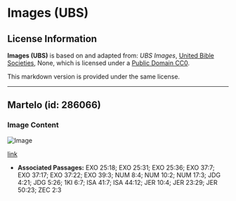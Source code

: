 # Images (UBS)

## License Information

**Images (UBS)** is based on and adapted from: _UBS Images_, [United Bible Societies](https://unitedbiblesocieties.org/), None, which is licensed under a [Public Domain CC0](https://creativecommons.org/public-domain/cc0/).

This markdown version is provided under the same license.



--------------------------------

## Martelo (id: 286066)

### Image Content

![Image](https://cdn.aquifer.bible/aquifer-content/resources/Media/WEB-0370_hammer.jpg)

[link](https://cdn.aquifer.bible/aquifer-content/resources/Media/WEB-0370_hammer.jpg)

* **Associated Passages:** EXO 25:18; EXO 25:31; EXO 25:36; EXO 37:7; EXO 37:17; EXO 37:22; EXO 39:3; NUM 8:4; NUM 10:2; NUM 17:3; JDG 4:21; JDG 5:26; 1KI 6:7; ISA 41:7; ISA 44:12; JER 10:4; JER 23:29; JER 50:23; ZEC 2:3

